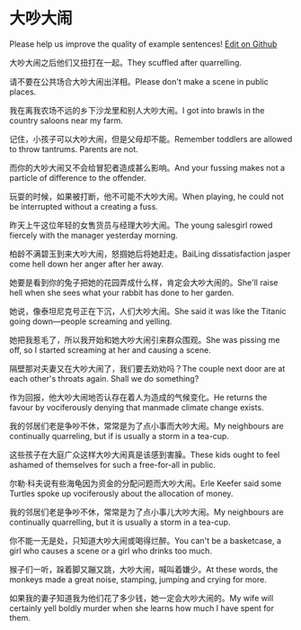 # 大吵大闹

Please help us improve the quality of example sentences! [Edit on Github](https://github.com/jiyushe/jiyu-example-sentence-source/blob/main/chinese/dachaodanao.md)

<p><span class="chinese">大吵大闹之后他们又扭打在一起。</span><span class="english">They scuffled after quarrelling.</span></p>

<p><span class="chinese">请不要在公共场合大吵大闹出洋相。</span><span class="english">Please don't make a scene in public places.</span></p>

<p><span class="chinese">我在离我农场不远的乡下沙龙里和别人大吵大闹。</span><span class="english">I got into brawls in the country saloons near my farm.</span></p>

<p><span class="chinese">记住，小孩子可以大吵大闹，但是父母却不能。</span><span class="english">Remember toddlers are allowed to throw tantrums. Parents are not.</span></p>

<p><span class="chinese">而你的大吵大闹又不会给冒犯者造成甚么影响。</span><span class="english">And your fussing makes not a particle of difference to the offender.</span></p>

<p><span class="chinese">玩耍的时候，如果被打断，他不可能不大吵大闹。</span><span class="english">When playing, he could not be interrupted without a creating a fuss.</span></p>

<p><span class="chinese">昨天上午这位年轻的女售货员与经理大吵大闹。</span><span class="english">The young salesgirl rowed fiercely with the manager yesterday morning.</span></p>

<p><span class="chinese">柏龄不满碧玉到来大吵大闹，怒掴她后将她赶走。</span><span class="english">BaiLing dissatisfaction jasper come hell down her anger after her away.</span></p>

<p><span class="chinese">她要是看到你的兔子把她的花园弄成什么样，肯定会大吵大闹的。</span><span class="english">She'll raise hell when she sees what your rabbit has done to her garden.</span></p>

<p><span class="chinese">她说，像泰坦尼克号正在下沉，人们大吵大闹。</span><span class="english">She said it was like the Titanic going down—people screaming and yelling.</span></p>

<p><span class="chinese">她把我惹毛了，所以我开始和她大吵大闹引来群众围观。</span><span class="english">She was pissing me off, so I started screaming at her and causing a scene.</span></p>

<p><span class="chinese">隔壁那对夫妻又在大吵大闹了，我们要去劝劝吗？</span><span class="english">The couple next door are at each other's throats again. Shall we do something?</span></p>

<p><span class="chinese">作为回报，他大吵大闹地否认存在着人为造成的气候变化。</span><span class="english">He returns the favour by vociferously denying that manmade climate change exists.</span></p>

<p><span class="chinese">我的邻居们老是争吵不休，常常是为了点小事而大吵大闹。</span><span class="english">My neighbours are continually quarreling, but if is usually a storm in a tea-cup.</span></p>

<p><span class="chinese">这些孩子在大庭广众这样大吵大闹真是该感到害臊。</span><span class="english">These kids ought to feel ashamed of themselves for such a free-for-all in public.</span></p>

<p><span class="chinese">尔勒·科夫说有些海龟因为资金的分配问题而大吵大闹。</span><span class="english">Erle Keefer said some Turtles spoke up vociferously about the allocation of money.</span></p>

<p><span class="chinese">我的邻居们老是争吵不休，常常是为了点小事儿大吵大闹。</span><span class="english">My neighbours are continually quarrelling, but it is usually a storm in a tea-cup.</span></p>

<p><span class="chinese">你不能一无是处，只知道大吵大闹或喝得烂醉。</span><span class="english">You can't be a basketcase, a girl who causes a scene or a girl who drinks too much.</span></p>

<p><span class="chinese">猴子们一听，跺着脚又蹦又跳，大吵大闹，喊叫着嫌少。</span><span class="english">At these words, the monkeys made a great noise, stamping, jumping and crying for more.</span></p>

<p><span class="chinese">如果我的妻子知道我为他们花了多少钱，她一定会大吵大闹的。</span><span class="english">My wife will certainly yell boldly murder when she learns how much I have spent for them.</span></p>

